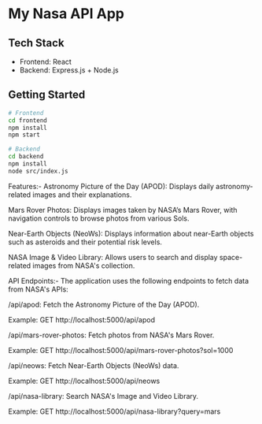 # My Nasa API App 

## Tech Stack
- Frontend: React
- Backend: Express.js + Node.js

## Getting Started
```bash
# Frontend
cd frontend
npm install
npm start

# Backend
cd backend
npm install
node src/index.js
```

Features:- 
Astronomy Picture of the Day (APOD): Displays daily astronomy-related images and their explanations.

Mars Rover Photos: Displays images taken by NASA’s Mars Rover, with navigation controls to browse photos from various Sols.

Near-Earth Objects (NeoWs): Displays information about near-Earth objects such as asteroids and their potential risk levels.

NASA Image & Video Library: Allows users to search and display space-related images from NASA's collection.

API Endpoints:- 
The application uses the following endpoints to fetch data from NASA's APIs:

/api/apod: Fetch the Astronomy Picture of the Day (APOD).

Example: GET http://localhost:5000/api/apod

/api/mars-rover-photos: Fetch photos from NASA's Mars Rover.

Example: GET http://localhost:5000/api/mars-rover-photos?sol=1000

/api/neows: Fetch Near-Earth Objects (NeoWs) data.

Example: GET http://localhost:5000/api/neows

/api/nasa-library: Search NASA's Image and Video Library.

Example: GET http://localhost:5000/api/nasa-library?query=mars

